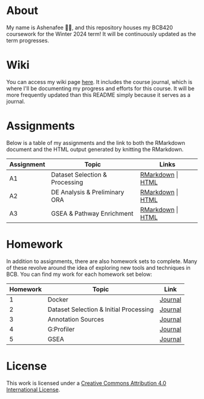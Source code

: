 # About

My name is Ashenafee 👋🏾, and this repository houses my BCB420 coursework for the Winter 2024 term! It will be continuously updated as the term progresses.

# Wiki

You can access my wiki page [here](https://github.com/bcb420-2024/Ashenafee_Mandefro/wiki). It includes the course journal, which is where I'll be documenting my progress and efforts for this course. It will be more frequently updated than this README simply because it serves as a journal.

# Assignments

Below is a table of my assignments and the link to both the RMarkdown document and the HTML output generated by knitting the RMarkdown.

| Assignment | Topic                          | Links |
| ---------- | ------------------------------ | ----- |
| A1         | Dataset Selection & Processing | [RMarkdown](https://github.com/bcb420-2024/Ashenafee_Mandefro/blob/main/Assignment%201/A1_Notebook.Rmd) \| [HTML](https://github.com/bcb420-2024/Ashenafee_Mandefro/blob/main/Assignment%201/A1_Notebook.html) |
| A2         | DE Analysis & Preliminary ORA  | [RMarkdown]([https://github.com/bcb420-2024/Ashenafee_Mandefro/blob/main/A2_Ashenafee.Rmd](https://github.com/bcb420-2024/Ashenafee_Mandefro/blob/main/Assignment%202/A2_Notebook.Rmd)) \| [HTML](https://github.com/bcb420-2024/Ashenafee_Mandefro/blob/main/Assignment%202/A2_Notebook.html) |
| A3         | GSEA & Pathway Enrichment      | [RMarkdown](https://github.com/bcb420-2024/Ashenafee_Mandefro/blob/main/Assignment_3/A3_Ashenafee.Rmd) \| [HTML](https://github.com/bcb420-2024/Ashenafee_Mandefro/blob/main/Assignment_3/A3_Ashenafee.html) |

# Homework

In addition to assignments, there are also homework sets to complete. Many of these revolve around the idea of exploring new tools and techniques in BCB. You can find my work for each homework set below:

| Homework | Topic | Link |
| -------- | ----- | ---- |
| 1 | Docker | [Journal](https://github.com/bcb420-2024/Ashenafee_Mandefro/wiki/4-%E2%80%90-Creating-my-first-Dockerfile-&-working-with-it) |
| 2 | Dataset Selection & Initial Processing | [Journal](https://github.com/bcb420-2024/Ashenafee_Mandefro/wiki/5-%E2%80%90-Searching-for-and-selecting-a-dataset) |
| 3 | Annotation Sources | [Journal](https://github.com/bcb420-2024/Ashenafee_Mandefro/wiki/7-%E2%80%90-Searching-for-and-selecting-an-annotation-source) |
| 4 | G:Profiler | [Journal](https://github.com/bcb420-2024/Ashenafee_Mandefro/wiki/8-%E2%80%90-Getting-acquainted-with-using-G%3AProfiler) |
| 5 | GSEA | [Journal](https://github.com/bcb420-2024/Ashenafee_Mandefro/wiki/10-%E2%80%90-Getting-Started-with-GSEA) |

# License

This work is licensed under a [Creative Commons Attribution 4.0 International License](https://creativecommons.org/licenses/by/4.0/).
